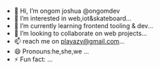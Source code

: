 - 👋 Hi, I’m ongom joshua @ongomdev
- 👀 I’m interested in web,iot&skateboard...
- 🌱 I’m currently learning frontend tooling & dev...
- 💞️ I’m looking to collaborate on  web projects...
- 📫 reach me on playazv@gmail.com...
- 😄 Pronouns:he,she,we ...
- ⚡ Fun fact: ...

<!---
ongomdev/ongomdev is a ✨ special ✨ repository because its `README.md` (this file) appears on your GitHub profile.
You can click the Preview link to take a look at your changes.
--->
